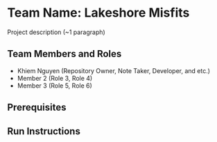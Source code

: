 # Team Name: Lakeshore Misfits

Project description (~1 paragraph)

## Team Members and Roles

-   Khiem Nguyen (Repository Owner, Note Taker, Developer, and etc.)
-   Member 2 (Role 3, Role 4)
-   Member 3 (Role 5, Role 6)

## Prerequisites

## Run Instructions
